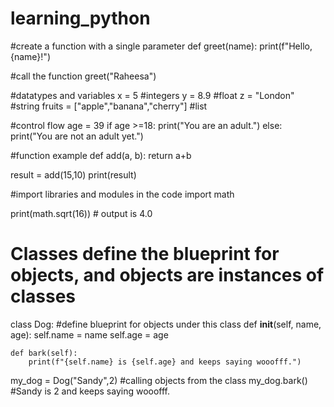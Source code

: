 # learning_python

#create a function with a single parameter
def greet(name):
    print(f"Hello, {name}!")

#call the function
greet("Raheesa")



#datatypes and variables
x = 5 #integers
y = 8.9 #float
z = "London" #string
fruits = ["apple","banana","cherry"] #list

#control flow
age = 39
if age >=18:
    print("You are an adult.")
else:
    print("You are not an adult yet.")

#function example
def add(a, b):
    return a+b

result = add(15,10)
print(result)

#import libraries and modules in the code
import math

print(math.sqrt(16)) # output is 4.0

# Classes define the blueprint for objects, and objects are instances of classes
class Dog:
    #define blueprint for objects under this class
    def __init__(self, name, age):
        self.name = name
        self.age = age

    def bark(self):
        print(f"{self.name} is {self.age} and keeps saying wooofff.")

my_dog = Dog("Sandy",2)
#calling objects from the class
my_dog.bark() #Sandy is 2 and keeps saying wooofff.


